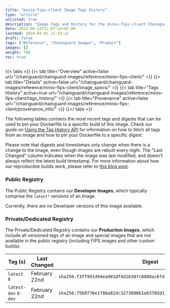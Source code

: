 ```yaml
---
title: "minio-fips-client Image Tags History"
type: "article"
unlisted: true
description: "Image Tags and History for the minio-fips-client Chainguard Image"
date: 2023-06-22T11:07:52+02:00
lastmod: 2024-03-01 12:14:22
draft: false
tags: ["Reference", "Chainguard Images", "Product"]
images: []
weight: 700
toc: true
---
```


{{< tabs >}}
{{< tab title="Overview" active=false url="/chainguard/chainguard-images/reference/minio-fips-client/" >}}
{{< tab title="Details" active=false url="/chainguard/chainguard-images/reference/minio-fips-client/image_specs/" >}}
{{< tab title="Tags History" active=true url="/chainguard/chainguard-images/reference/minio-fips-client/tags_history/" >}}
{{< tab title="Provenance" active=false url="/chainguard/chainguard-images/reference/minio-fips-client/provenance_info/" >}}
{{</ tabs >}}

The following tables contains the most recent tags and digests that can be used to pin your Dockerfile to a specific build of this image. Check our guide on [Using the Tag History API](/chainguard/chainguard-images/using-the-tag-history-api/) for information on how to fetch all tags from an image and how to pin your Dockerfile to a specific digest.

Please note that digests and timestamps only change when there is a change to the image, even though images are rebuilt every night. The "Last Changed" column indicates when the image was last modified, and doesn't always reflect the latest build timestamp. For more information about how our reproducible builds work, please refer to [this blog post](https://www.chainguard.dev/unchained/reproducing-chainguards-reproducible-image-builds).

### Public Registry
The Public Registry contains our **Developer Images**, which typically comprise the `latest*` versions of an image.

Currently, there are no Developer versions of this image available.

### Private/Dedicated Registry
The Private/Dedicated Registry contains our **Production Images**, which include all versioned tags of an image and special images that are not available in the public registry (including FIPS images and other custom builds).

| Tag (s)               | Last Changed  | Digest                                                                    |
|-----------------------|---------------|---------------------------------------------------------------------------|
|  `latest` `0`         | February 22nd | `sha256:f3ff991494ea901df4d16307c0880ac6fdcd2e91b1c53ba906ab1055e945fe7c` |
|  `latest-dev` `0-dev` | February 22nd | `sha256:75b9776e1786a824c3273880b1e63785d163138a78fc2baf3d8be7e6a889a6ed` |

